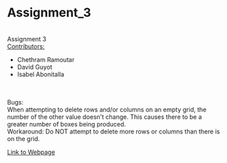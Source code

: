 # Assignment_3
<br>
Assignment 3</br>
<u>Contributors:</u></br>
<ul>
<li>Chethram Ramoutar</li>
<li>David Guyot</li>
<li>Isabel Abonitalla</li>
</ul>
<br><br>
Bugs:</br>
When attempting to delete rows and/or columns on an empty grid, the number of the other value doesn't change. This causes there to be a greater number of boxes being produced.
<br>
Workaround:
    Do NOT attempt to delete more rows or columns than there is on the grid. <br>
    
[Link to Webpage](https://cramoutar2.github.io/Assignment_3/)
